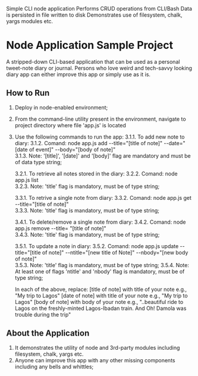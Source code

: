 Simple CLI node application
Performs CRUD operations from CLI/Bash
Data is persisted in file written to disk 
Demonstrates use of filesystem, chalk, yargs modules etc.

# Node Application Sample Project 
A stripped-down CLI-based application that can be used as a personal tweet-note diary or journal. Persons who love weird and tech-savvy looking diary app can either improve this app or simply use as it is.
 
## How to Run
1. Deploy in node-enabled environment;
2. From the command-line utility present in the environment, navigate to project directory where file 'app.js' is located
3. Use the following commands to run the app: 
	3.1.1. To add new note to diary: 
	3.1.2. Comand: node app.js add --title="[title of note]" --date="[date of event]" --body="[body of note]"       
    3.1.3. Note: '[title]', '[date]' and '[body]' flag are mandatory and must be of data type string;
	
	3.2.1. To retrieve all notes stored in the diary: 
	3.2.2. Comand: node app.js list  
    3.2.3. Note: 'title' flag is mandatory, must be of type string;
	
	3.3.1. To retrive a single note from diary: 
	3.3.2. Comand: node app.js get --title="[title of note]"	
    3.3.3. Note: 'title' flag is mandatory, must be of type string;
	
	3.4.1. To delete/remove a single note from diary: 
	3.4.2. Comand: node app.js remove --title= "[title of note]" 	
    3.4.3. Note: 'title' flag is mandatory, must be of type string;
	
	3.5.1. To update a note in diary: 
	3.5.2. Comand: node app.js update --title="[title of note]"  --ntitle="[new title of Note]" --nbody="[new body of note]" 	
    3.5.3. Note: 'title' flag is mandatory, must be of type string;
	3.5.4. Note: At least one of flags 'ntitle' and 'nbody' flag is mandatory, must be of type string;
	
	In each of the above, replace:
	[title of note] with title of your note e.g., "My trip to Lagos"
	[date of note] with title of your note e.g., "My trip to Lagos"
	[body of note] with body of your note e.g., "..beautiful ride to Lagos on the freshly-minted Lagos-Ibadan train. And Oh! Damola was trouble during the trip"

	
## About the Application 
1. It demonstrates the utility of node and 3rd-party modules including filesystem, chalk, yargs etc.
2. Anyone can improve this app with any other missing components including any bells and whittles;



